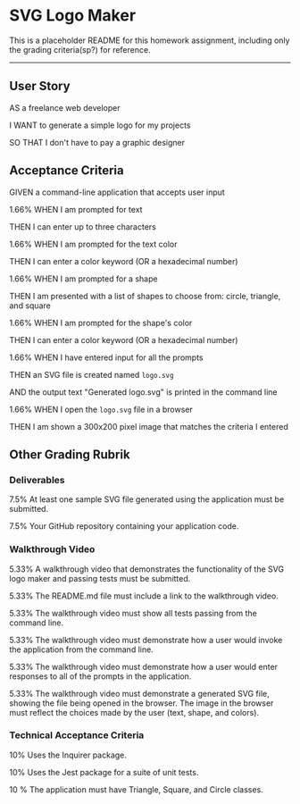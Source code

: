 # SVG Logo Maker

This is a placeholder README for this homework assignment, including only the grading criteria(sp?) for reference.

<hr>

## User Story

AS a freelance web developer

I WANT to generate a simple logo for my projects

SO THAT I don't have to pay a graphic designer

## Acceptance Criteria

GIVEN a command-line application that accepts user input

1.66% WHEN I am prompted for text

THEN I can enter up to three characters

1.66% WHEN I am prompted for the text color

THEN I can enter a color keyword (OR a hexadecimal number)

1.66% WHEN I am prompted for a shape

THEN I am presented with a list of shapes to choose from: circle, triangle, and square

1.66% WHEN I am prompted for the shape's color

THEN I can enter a color keyword (OR a hexadecimal number)

1.66% WHEN I have entered input for all the prompts

THEN an SVG file is created named `logo.svg`

AND the output text "Generated logo.svg" is printed in the command line

1.66% WHEN I open the `logo.svg` file in a browser

THEN I am shown a 300x200 pixel image that matches the criteria I entered

## Other Grading Rubrik

### Deliverables

7.5% At least one sample SVG file generated using the application must be submitted.

7.5% Your GitHub repository containing your application code.

### Walkthrough Video

5.33% A walkthrough video that demonstrates the functionality of the SVG logo maker and passing tests must be submitted.

5.33% The README.md file must include a link to the walkthrough video.

5.33% The walkthrough video must show all tests passing from the command line.

5.33% The walkthrough video must demonstrate how a user would invoke the application from the command line.

5.33% The walkthrough video must demonstrate how a user would enter responses to all of the prompts in the application.

5.33% The walkthrough video must demonstrate a generated SVG file, showing the file being opened in the browser. The image in the browser must reflect the choices made by the user (text, shape, and colors).

### Technical Acceptance Criteria

10% Uses the Inquirer package.

10% Uses the Jest package for a suite of unit tests.

10 % The application must have Triangle, Square, and Circle classes.